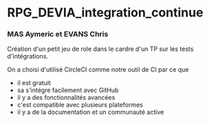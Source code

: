 # RPG_DEVIA_integration_continue

### MAS Aymeric et EVANS Chris

Création d'un petit jeu de role dans le cardre d'un TP sur les tests d'intégrations.

On a choisi d'utilisé CircleCI comme notre outil de CI par ce que
- il est gratuit
- sa s'intégre facilement avec GitHub
- il y a des fonctionnalités avancées
- c'est compatible avec plusieurs plateformes
- il y a de la documentation et un communauté active

